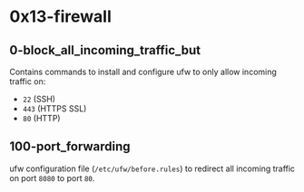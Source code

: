 # __0x13-firewall__

## __0-block_all_incoming_traffic_but__

Contains commands to install and configure ufw to only allow incoming traffic on:

- `22` (SSH)
- `443` (HTTPS SSL)
- `80` (HTTP)

## __100-port_forwarding__

ufw configuration file (`/etc/ufw/before.rules`) to redirect all incoming traffic on port `8080` to port `80`.
